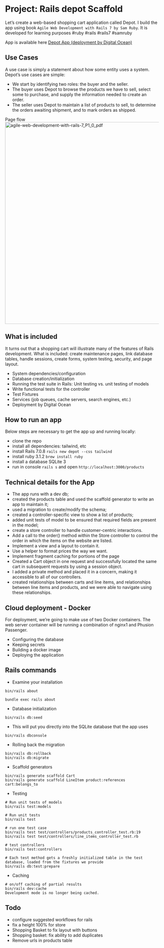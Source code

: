 # Project: Rails depot Scaffold

Let’s create a web-based shopping cart application called Depot.
I build the app using book
`Agile Web Development with Rails 7 by Sam Ruby`.
It is developed for learning purposes #ruby #rails #rails7 #samruby

App is available here [Depot App (deployment by Digital Ocean)](http://138.68.128.38/products)

## Use Cases

A use case is simply a statement about how some entity uses a system.
Depot’s use cases are simple:

* We start by identifying two roles: the buyer and the seller.
* The buyer uses Depot to browse the products we have to sell, select some to purchase, and supply the information needed to create an order.
* The seller uses Depot to maintain a list of products to sell, to determine the orders awaiting shipment, and to mark orders as shipped.

Page flow
<img width="662" alt="agile-web-development-with-rails-7_P1_0_pdf" src="https://github.com/julia-dizhak/rails-depot/assets/1140769/55b3ca99-3efb-4664-a1ca-bb00666a0c82">



## What is included

It turns out that a shopping cart will illustrate many of the features of Rails development. What is included: create maintenance pages, link database tables, handle sessions, create forms, system testing, security, and page layout.

* System dependencies/configuration
* Database creation/initialization
* Running the test suite in Rails: Unit testing vs. unit testing of models
* Write functional tests for the controller
* Test Fixtures
* Services (job queues, cache servers, search engines, etc.)
* Deployment by Digital Ocean
  
## How to run an app

Below steps are necessary to get the app up and running locally:

* clone the repo
* install all dependencies: tailwind, etc
* install Rails 7.0.8 `rails new depot --css tailwind`
* install ruby 3.1.2 `brew install ruby`
* install a database SQLite 3
* run in console `rails s` and open `http://localhost:3000/products`

## Technical details for the App

* The app runs with a dev db;
* created the products table and used the scaffold generator to write an app to maintain it;
* used a migration to create/modify the schema;
* created a controller-specific view to show a list of products;
* added unit tests of model to be ensured that required fields are present in the model;
* create a store controller to handle customer-centric interactions.
* Add a call to the order() method within the Store controller to control the order in which the items on the website are listed.
* Implement a view and a layout to contain it.
* Use a helper to format prices the way we want.
* Implement fragment caching for portions of the page
* Created a Cart object in one request and successfully located the same cart in subsequent requests by using a session object.
* I added a private method and placed it in a concern, making it accessible to all of our controllers.
* created relationships between carts and line items, and relationships between line items and products, and we were able to navigate using these relationships.



## Cloud deployment - Docker

For deployment, we’re going to make use of two Docker containers.
The web server container will be running a combination of nginx1 and Phusion Passenger.

* Configuring the database 
* Keeping secrets
* Building a docker image 
* Deploying the application

## Rails commands

* Examine your installation

```
bin/rails about 

bundle exec rails about
```

* Database initialization

```bin/rails db:seed```

* This will put you directly into the SQLite database that the app uses

```bin/rails dbconsole```

* Rolling back the migration

```
bin/rails db:rollback
bin/rails db:migrate
```

* Scaffold generators
```
bin/rails generate scaffold Cart
bin/rails generate scaffold LineItem product:references cart:belongs_to
```


* Testing
```
# Run unit tests of models
bin/rails test:models

# Run unit tests
bin/rails test

# run one test case
bin/rails test test/controllers/products_controller_test.rb:19
bin/rails test test/controllers/line_items_controller_test.rb

# test controllers
bin/rails test:controllers

# Each test method gets a freshly initialized table in the test database, loaded from the fixtures we provide
bin/rails db:test:prepare
```

* Caching
  
```
# on/off caching of partial results
bin/rails dev:cache 
Development mode is no longer being cached.
```

## Todo

* configure suggested workflows for rails
* fix a height 100% for store
* Shopping Basket to fix layout with buttons
* Shopping basket: fix ability to add duplicates
* Remove urls in products table
